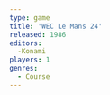 ```yaml
---
type: game
title: 'WEC Le Mans 24'
released: 1986
editors: 
  -Konami
players: 1
genres:
  - Course
---
```

